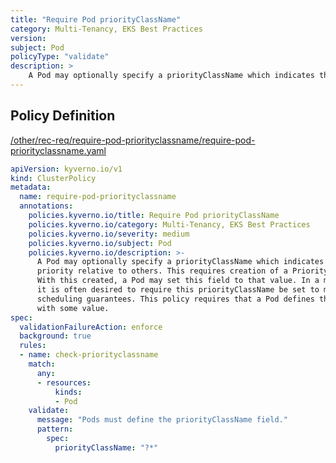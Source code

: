 ```yaml
---
title: "Require Pod priorityClassName"
category: Multi-Tenancy, EKS Best Practices
version: 
subject: Pod
policyType: "validate"
description: >
    A Pod may optionally specify a priorityClassName which indicates the scheduling priority relative to others. This requires creation of a PriorityClass object in advance. With this created, a Pod may set this field to that value. In a multi-tenant environment, it is often desired to require this priorityClassName be set to make certain tenant scheduling guarantees. This policy requires that a Pod defines the priorityClassName field with some value.
---
```


## Policy Definition
<a href="https://github.com/kyverno/policies/raw/main//other/rec-req/require-pod-priorityclassname/require-pod-priorityclassname.yaml" target="-blank">/other/rec-req/require-pod-priorityclassname/require-pod-priorityclassname.yaml</a>

```yaml
apiVersion: kyverno.io/v1
kind: ClusterPolicy
metadata:
  name: require-pod-priorityclassname
  annotations:
    policies.kyverno.io/title: Require Pod priorityClassName
    policies.kyverno.io/category: Multi-Tenancy, EKS Best Practices
    policies.kyverno.io/severity: medium
    policies.kyverno.io/subject: Pod
    policies.kyverno.io/description: >-
      A Pod may optionally specify a priorityClassName which indicates the scheduling
      priority relative to others. This requires creation of a PriorityClass object in advance.
      With this created, a Pod may set this field to that value. In a multi-tenant environment,
      it is often desired to require this priorityClassName be set to make certain tenant
      scheduling guarantees. This policy requires that a Pod defines the priorityClassName field
      with some value.
spec:
  validationFailureAction: enforce
  background: true
  rules:
  - name: check-priorityclassname
    match:
      any:
      - resources:
          kinds:
          - Pod
    validate:
      message: "Pods must define the priorityClassName field."
      pattern:
        spec:
          priorityClassName: "?*"

```
